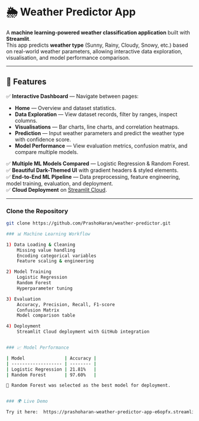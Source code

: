 # 🌦 Weather Predictor App

A **machine learning-powered weather classification application** built with **Streamlit**.  
This app predicts **weather type** (Sunny, Rainy, Cloudy, Snowy, etc.) based on real-world weather parameters, allowing interactive data exploration, visualisation, and model performance comparison.

---

## 📌 Features

✅ **Interactive Dashboard** — Navigate between pages:  
- **Home** — Overview and dataset statistics.  
- **Data Exploration** — View dataset records, filter by ranges, inspect columns.  
- **Visualisations** — Bar charts, line charts, and correlation heatmaps.  
- **Prediction** — Input weather parameters and predict the weather type with confidence score.  
- **Model Performance** — View evaluation metrics, confusion matrix, and compare multiple models.

✅ **Multiple ML Models Compared** — Logistic Regression & Random Forest.  
✅ **Beautiful Dark-Themed UI** with gradient headers & styled elements.  
✅ **End-to-End ML Pipeline** — Data preprocessing, feature engineering, model training, evaluation, and deployment.  
✅ **Cloud Deployment** on [Streamlit Cloud](https://prashoharan-weather-predictor-app-e6opfx.streamlit.app/).  

---

###  Clone the Repository
```bash
git clone https://github.com/PrashoHaran/weather-predictor.git

### 📊 Machine Learning Workflow

1) Data Loading & Cleaning
    Missing value handling
    Encoding categorical variables
    Feature scaling & engineering

2) Model Training
    Logistic Regression
    Random Forest
    Hyperparameter tuning

3) Evaluation
    Accuracy, Precision, Recall, F1-score
    Confusion Matrix
    Model comparison table

4) Deployment
    Streamlit Cloud deployment with GitHub integration


### 📈 Model Performance

| Model               | Accuracy |
| ------------------- | -------- |
| Logistic Regression | 21.81%   |
| Random Forest       | 97.60%   |

📌 Random Forest was selected as the best model for deployment.


### 🌍 Live Demo

Try it here:  https://prashoharan-weather-predictor-app-e6opfx.streamlit.app/